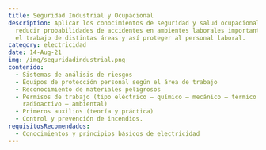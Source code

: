 ```yaml
---
title: Seguridad Industrial y Ocupacional
description: Aplicar los conocimientos de seguridad y salud ocupacional  para
  reducir probabilidades de accidentes en ambientes laborales importantes para
  el trabajo de distintas áreas y así proteger al personal laboral.
category: electricidad
date: 14-Aug-21
img: /img/seguridadindustrial.png
contenido:
  - Sistemas de análisis de riesgos
  - Equipos de protección personal según el área de trabajo
  - Reconocimiento de materiales peligrosos
  - Permisos de trabajo (tipo eléctrico – químico – mecánico – térmico –
    radioactivo – ambiental)
  - Primeros auxilios (teoría y práctica)
  - Control y prevención de incendios.
requisitosRecomendados:
  - Conocimientos y principios básicos de electricidad
---
```

